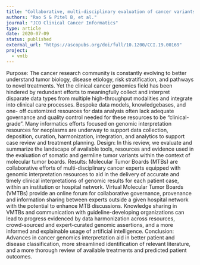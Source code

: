 ```yaml
---
title: "Collaborative, multi-disciplinary evaluation of cancer variants through virtual molecular tumor boards informs local clinical practices"
authors: "Rao S & Pitel B, et al."
journal: "JCO Clinical Cancer Informatics"
type: article
date: 2020-07-09
status: published
external_url: "https://ascopubs.org/doi/full/10.1200/CCI.19.00169"
project:
  - vmtb
---
```


Purpose: The cancer research community is constantly evolving to better understand tumor biology, disease etiology, risk stratification, and pathways to novel treatments. Yet the clinical cancer genomics field has been hindered by redundant efforts to meaningfully collect and interpret disparate data types from multiple high-throughput modalities and integrate into clinical care processes. Bespoke data models, knowledgebases, and one- off customized resources for data analysis often lack adequate governance and quality control needed for these resources to be “clinical-grade”. Many informatics efforts focused on genomic interpretation resources for neoplasms are underway to support data collection, deposition, curation, harmonization, integration, and analytics to support case review and treatment planning.
Design: In this review, we evaluate and summarize the landscape of available tools, resources and evidence used in the evaluation of somatic and germline tumor variants within the context of molecular tumor boards.
Results: Molecular Tumor Boards (MTBs) are collaborative efforts of multi-disciplinary cancer experts equipped with genomic interpretation resources to aid in the delivery of accurate and timely clinical interpretations of genomic results for each patient case, within an institution or hospital network. Virtual Molecular Tumor Boards (VMTBs) provide an online forum for collaborative governance, provenance and information sharing between experts outside a given hospital network with the potential to enhance MTB discussions. Knowledge sharing in VMTBs and communication with guideline-developing organizations can lead to progress evidenced by data harmonization across resources, crowd-sourced and expert-curated genomic assertions, and a more informed and explainable usage of artificial intelligence.
Conclusion: Advances in cancer genomics interpretation aid in better patient and disease classification, more streamlined identification of relevant literature, and a more thorough review of available treatments and predicted patient outcomes.